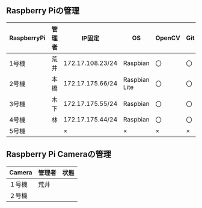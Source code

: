 ## Raspberry Piの管理

|RaspberryPi  |管理者  |IP固定 |OS  |OpenCV  |Git  |pigpio  |UART設定 |備考 |
|---|---|---|---|---|---|---|---|---|
|1号機  | 荒井 |172.17.108.23/24 |Raspbian  |〇  |〇  |〇 |〇 | |
|2号機  | 本橋 |172.17.175.66/24  |Raspbian Lite  |〇  |〇  |〇 | | |
|3号機  | 木下 |172.17.175.55/24 |Raspbian  |〇  |〇  |〇 |〇 | |
|4号機  | 林 |172.17.175.44/24 |Raspbian  |〇  |〇  |〇 | | |
|5号機  |  |×  |×  |×  |×  |× |× |× |


## Raspberry Pi Cameraの管理

|Camera |管理者 |状態 |
|---|---|---|
|１号機 |荒井 | |
|２号機 | | |
